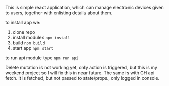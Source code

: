 This is simple react application, which can manage electronic devices given to users, together with enlisting details about them.

to install app we:
1) clone repo
2) install modules
``npm install``
3) build
``npm build``
4) start app
``npm start``

to run api module type
``npm run api``

Delete mutation is not working yet, only action is triggered, but this is my weekend project so I will fix this in near future.
The same is with GH api fetch. It is fetched, but not passed to state/props., only logged in console.
